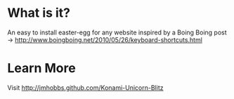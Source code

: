 # What is it?

An easy to install easter-egg for any website inspired by a Boing Boing post -> <http://www.boingboing.net/2010/05/26/keyboard-shortcuts.html>

# Learn More

Visit <http://jmhobbs.github.com/Konami-Unicorn-Blitz>
